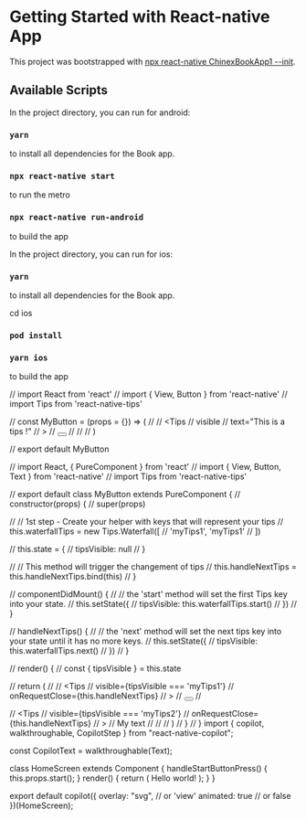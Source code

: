 # Getting Started with  React-native App

This project was bootstrapped with [npx react-native ChinexBookApp1 --init](https://reactnative.dev/docs/environment-setup).



## Available Scripts 

In the project directory, you can run for android:

### `yarn`
to install all dependencies for the Book app.

### `npx react-native start`
to run the metro

### `npx react-native run-android`
to build the app



In the project directory, you can run for ios:

### `yarn`
to install all dependencies for the Book app.

cd ios

### `pod install`


### `yarn ios`
to build the app


// import React from 'react'
// import { View, Button } from 'react-native'
// import Tips from 'react-native-tips'
 
 
// const MyButton = (props = {}) => (
//   <View>
//     <Tips
//       visible
//       text="This is a tips !"
//     >
//       <Button title="Hello world !"></Button>
//     </Tips>
//   </View>
// )
 
// export default MyButton

// import React, { PureComponent } from 'react'
// import { View, Button, Text } from 'react-native'
// import Tips from 'react-native-tips'
 
 
// export default class MyButton extends PureComponent {
//   constructor(props) {
//     super(props)
 
//     // 1st step - Create your helper with keys that will represent your tips
//     this.waterfallTips = new Tips.Waterfall([
//       'myTips1', 'myTips1'
//     ])
 
//     this.state = {
//       tipsVisible: null
//     }
 
//     // This method will trigger the changement of tips
//     this.handleNextTips = this.handleNextTips.bind(this)
//   }
 
//   componentDidMount() {
//     // the 'start' method will set the first Tips key into your state.
//     this.setState({
//       tipsVisible: this.waterfallTips.start()
//     })
//   }
 
//   handleNextTips() {
//     // the 'next' method will set the next tips key into your state until it has no more keys.
//     this.setState({
//       tipsVisible: this.waterfallTips.next()
//     })
//   }
 
//   render() {
//     const { tipsVisible } = this.state
 
//     return (
//       <View>
//         <Tips
//           visible={tipsVisible === 'myTips1'}
//           onRequestClose={this.handleNextTips}
//         >
//           <Button text="My button"></Button>
//         </Tips>
 
//         <Tips
//           visible={tipsVisible === 'myTips2'}
//           onRequestClose={this.handleNextTips}
//         >
//           <Text>My text</Text>
//         </Tips>
//       </View>
//     )
//   }
// }
import { copilot, walkthroughable, CopilotStep } from "react-native-copilot";
 
const CopilotText = walkthroughable(Text);
 
class HomeScreen extends Component {
    handleStartButtonPress() {
      this.props.start();
    }
  render() {
    return (
      <View>
        <CopilotStep
          text="This is a hello world example!"
          order={1}
          name="hello"
        >
          <CopilotText>Hello world!</CopilotText>
        </CopilotStep>
      </View>
    );
  }
}

export default copilot({
    overlay: "svg", // or 'view'
    animated: true // or false
  })(HomeScreen);